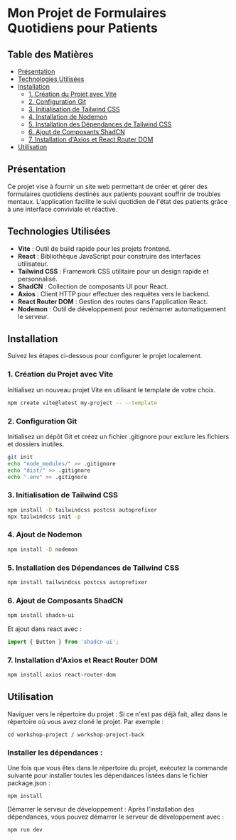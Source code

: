# Mon Projet de Formulaires Quotidiens pour Patients

## Table des Matières

- [Présentation](#présentation)
- [Technologies Utilisées](#technologies-utilisées)
- [Installation](#installation)
  - [1. Création du Projet avec Vite](#1-création-du-projet-avec-vite)
  - [2. Configuration Git](#2-configuration-git)
  - [3. Initialisation de Tailwind CSS](#3-initialisation-de-tailwind-css)
  - [4. Installation de Nodemon](#4-installation-de-nodemon)
  - [5. Installation des Dépendances de Tailwind CSS](#5-installation-des-dépendances-de-tailwind-css)
  - [6. Ajout de Composants ShadCN](#6-ajout-de-composants-shadcn)
  - [7. Installation d'Axios et React Router DOM](#7-installation-daxios-et-react-router-dom)
- [Utilisation](#utilisation)

## Présentation

Ce projet vise à fournir un site web permettant de créer et gérer des formulaires quotidiens destinés aux patients pouvant souffrir de troubles mentaux. L'application facilite le suivi quotidien de l'état des patients grâce à une interface conviviale et réactive.

## Technologies Utilisées

- **Vite** : Outil de build rapide pour les projets frontend.
- **React** : Bibliothèque JavaScript pour construire des interfaces utilisateur.
- **Tailwind CSS** : Framework CSS utilitaire pour un design rapide et personnalisé.
- **ShadCN** : Collection de composants UI pour React.
- **Axios** : Client HTTP pour effectuer des requêtes vers le backend.
- **React Router DOM** : Gestion des routes dans l'application React.
- **Nodemon** : Outil de développement pour redémarrer automatiquement le serveur.

## Installation

Suivez les étapes ci-dessous pour configurer le projet localement.

### 1. Création du Projet avec Vite

Initialisez un nouveau projet Vite en utilisant le template de votre choix.

```bash
npm create vite@latest my-project -- --template
```
### 2. Configuration Git
Initialisez un dépôt Git et créez un fichier .gitignore pour exclure les fichiers et dossiers inutiles.
```bash
git init
echo "node_modules/" >> .gitignore
echo "dist/" >> .gitignore
echo ".env" >> .gitignore
```
### 3. Initialisation de Tailwind CSS
```bash
npm install -D tailwindcss postcss autoprefixer
npx tailwindcss init -p
```
### 4. Ajout de Nodemon
```bash
npm install -D nodemon
```
### 5. Installation des Dépendances de Tailwind CSS
```bash
npm install tailwindcss postcss autoprefixer
```
### 6. Ajout de Composants ShadCN
```bash
npm install shadcn-ui
```
Et ajout dans react avec :
```js
import { Button } from 'shadcn-ui';
```
### 7. Installation d'Axios et React Router DOM
```bash
npm install axios react-router-dom
```

## Utilisation

Naviguer vers le répertoire du projet : Si ce n'est pas déjà fait, allez dans le répertoire où vous avez cloné le projet. Par exemple :

```
cd workshop-project / workshop-project-back
```
### Installer les dépendances : 

Une fois que vous êtes dans le répertoire du projet, exécutez la commande suivante pour installer toutes les dépendances listées dans le fichier package.json :
```
npm install
```
Démarrer le serveur de développement : Après l'installation des dépendances, vous pouvez démarrer le serveur de développement avec :
```
npm run dev
```
